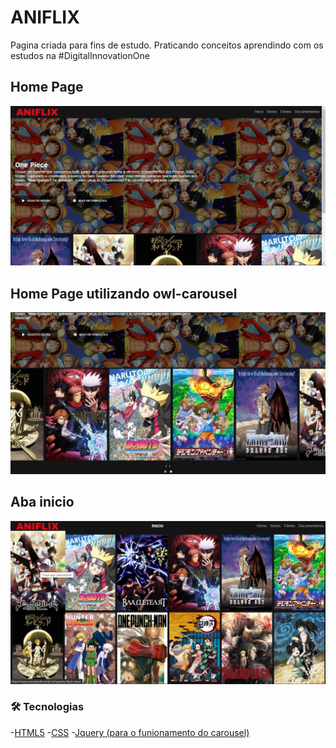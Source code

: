 # ANIFLIX

Pagina criada para fins de estudo.
Praticando conceitos aprendindo com os estudos na #DigitalInnovationOne

## Home Page
![Home page](https://github.com/RonniSouza/ANIFLIX/blob/master/img/home-page.png)

## Home Page utilizando owl-carousel
![Home page2](https://github.com/RonniSouza/ANIFLIX/blob/master/img/home-page2.png)

## Aba inicio
![Inicio](https://github.com/RonniSouza/ANIFLIX/blob/master/img/Pagina-inicial.png)

### 🛠 Tecnologias 
-[HTML5](https://developer.mozilla.org/pt-BR/docs/Web/HTML/HTML5)
-[CSS](https://developer.mozilla.org/pt-BR/docs/Web/CSS)
-[Jquery (para o funionamento do carousel)](https://owlcarousel2.github.io/OwlCarousel2/demos/basic.html)
